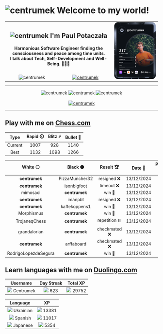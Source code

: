 <h1>
  <img
    src="https://emojis.slackmojis.com/emojis/images/1531849430/4246/blob-sunglasses.gif"
    width="30"
    alt="centrumek"
  />
  Welcome to my world!
</h1>

<table>
  <tbody>
    <tr>
      <td align="center" width="70%" colspan="2">
        <h2>
          <img
            src="https://raw.githubusercontent.com/MartinHeinz/MartinHeinz/master/wave.gif"
            width="30px"
            alt="centrumek"
          />
          I'm Paul Potaczała
        </h2>
        <h4>
          Harmonious Software Engineer finding the consciousness and peace among time units.
          <br/>
          I talk about Tech, Self-Development and Well-Being. 🌿🧘🚀
        </h4>
      </td>
      <td width="30%" rowspan="2">
        <a href="https://app.daily.dev/centrumek">
          <img
            src="./devcard.svg"
            alt="centrumek"
          />
        </a>
      </td>
    </tr>
    <tr align="center">
      <td>
        <img
          src="https://komarev.com/ghpvc/?username=centrumek&label=visitors&color=0e75b6&style=flat"
          alt="centrumek"
        >
      </td>
      <td>
        <a href="https://stackoverflow.com/users/14496012/centrumek">
          <img
            src="https://stackoverflow.com/users/flair/14496012.png?theme=dark"
            alt="centrumek"
          >
        </a>
      </td>
    </tr>
  </tbody>
</table>

---
<div align="center">
  <img 
    src="https://github-readme-stats.vercel.app/api?username=centrumek&show_icons=true&count_private=true&theme=dark&hide_border=true&hide=issues,contribs&bg_color=00000000"
    alt="centrumek"
  />
  <img
    src="https://github-readme-stats.vercel.app/api/top-langs/?username=centrumek&layout=compact&hide_border=true&theme=dark&bg_color=00000000&langs_count=6&exclude_repo=air-statistic-app"
    alt="centrumek"
  />
  <img 
    src="https://github-readme-streak-stats.herokuapp.com?user=centrumek&theme=dark&hide_border=true&background=FFFFFF00"
    alt="centrumek"
  />
  <br/>
  <br/>
  <a href="https://www.buymeacoffee.com/centrumek">
    <img
      src="https://cdn.buymeacoffee.com/buttons/v2/default-orange.png"
      height="50"
      width="210"
      alt="centrumek"
    />
  </a>
</div>

---

## Play with me on [Chess.com](https://www.chess.com/member/centrumek)

<div align="center">
<!--START_SECTION:chessStats-->
<!-- Automatically generated with https://github.com/Balastrong/chess-stats-action -->

| Type | Rapid ⏲️ | Blitz ⚡ | Bullet 🔫 |
|:---:|:---:|:---:|:---:|
| Current | 1007 | 928 | 1140 |
| Best | 1132 | 1098 | 1266 |

| White ⚪ | Black ⚫ | Result 🏆 | Date 📅 | Position 🗺️ | Type 🕕 |
|:---:|:---:|:---:|:---:|:---:|:---:|
| **centrumek** | PizzaMuncher32 | resigned ❌ | 13/12/2024 | <a href="http://www.ee.unb.ca/cgi-bin/tervo/fen.pl?select=r1bqk1nr/pp3ppp/8/4p3/1n1pP3/3P1P2/P5PP/RNB1KBNR w KQkq -">Link</a> | Bullet |
| **centrumek** | isonbigfoot | timeout ❌ | 13/12/2024 | <a href="http://www.ee.unb.ca/cgi-bin/tervo/fen.pl?select=8/5p1p/2n2k2/p4p2/P4K2/8/8/8 w - -">Link</a> | Bullet |
| mimosaci | **centrumek** | win 🥇 | 13/12/2024 | <a href="http://www.ee.unb.ca/cgi-bin/tervo/fen.pl?select=8/p5kp/8/1p4r1/8/2KB4/PP6/8 w - -">Link</a> | Bullet |
| **centrumek** | imanpbt | resigned ❌ | 13/12/2024 | <a href="http://www.ee.unb.ca/cgi-bin/tervo/fen.pl?select=rnbk3r/ppp3pp/5p2/8/4n1P1/1P5P/P1PbK3/1R3B2 w - -">Link</a> | Bullet |
| **centrumek** | kaffekoppens1 | win 🥇 | 13/12/2024 | <a href="http://www.ee.unb.ca/cgi-bin/tervo/fen.pl?select=8/1p3pkp/6p1/p1q3P1/2P4P/1P6/P2r4/2K5 b - -">Link</a> | Bullet |
| Morphismus | **centrumek** | win 🥇 | 13/12/2024 | <a href="http://www.ee.unb.ca/cgi-bin/tervo/fen.pl?select=3r4/1R6/6k1/2P2p1p/4n2R/4P1P1/3PKP2/6N1 w - -">Link</a> | Bullet |
| TrojaneqChess | **centrumek** | repetition ⏸️ | 13/12/2024 | <a href="http://www.ee.unb.ca/cgi-bin/tervo/fen.pl?select=8/p1k5/1pN5/2pPp3/2P1P3/5r1r/P5K1/8 b - -">Link</a> | Bullet |
| grandalorian | **centrumek** | checkmated ❌ | 13/12/2024 | <a href="http://www.ee.unb.ca/cgi-bin/tervo/fen.pl?select=2kr2nr/2Q4p/1p4p1/1Np5/6q1/5bP1/PP3P1P/R4RK1 b - -">Link</a> | Bullet |
| **centrumek** | arffaboard | checkmated ❌ | 13/12/2024 | <a href="http://www.ee.unb.ca/cgi-bin/tervo/fen.pl?select=r4rk1/bpp2ppp/p2p4/P2N4/1PP1P3/1Q1n1P2/R5PP/4qKN1 w - -">Link</a> | Bullet |
| RodrigoLopezdeSegura | **centrumek** | win 🥇 | 13/12/2024 | <a href="http://www.ee.unb.ca/cgi-bin/tervo/fen.pl?select=4Q3/pp1R3p/2p5/5pk1/8/2P2q2/PP1KR1r1/8 w - -">Link</a> | Bullet |

<!--END_SECTION:chessStats-->
</div>

## Learn languages with me on [Duolingo.com](https://www.duolingo.com/profile/Centrumek)

<div align="center">
<!--START_SECTION:duolingoStats-->
<!-- Automatically generated with https://github.com/centrumek/duolingo-readme-stats-->

| Username | Day Streak | Total XP |
|:---:|:---:|:---:|
| <img src="https://raw.githubusercontent.com/centrumek/duolingo-readme-stats/main/assets/duolingo.png" height="12"> Centrumek | <img src="https://raw.githubusercontent.com/centrumek/duolingo-readme-stats/main/assets/streakinactive.svg" height="12"> 623 | <img src="https://raw.githubusercontent.com/centrumek/duolingo-readme-stats/main/assets/xp.svg" height="12"> 29752 | <img src="https://raw.githubusercontent.com/centrumek/duolingo-readme-stats/main/assets/xp.svg" height="12"> 0 |

| Language | XP |
|:---:|:---:|
| <img src="https://raw.githubusercontent.com/centrumek/duolingo-readme-stats/main/assets/langs/ukrainian.svg" height="12"> Ukrainian | <img src="https://raw.githubusercontent.com/centrumek/duolingo-readme-stats/main/assets/xp.svg" height="12"> 13381 |
| <img src="https://raw.githubusercontent.com/centrumek/duolingo-readme-stats/main/assets/langs/spanish.svg" height="12"> Spanish | <img src="https://raw.githubusercontent.com/centrumek/duolingo-readme-stats/main/assets/xp.svg" height="12"> 11017 |
| <img src="https://raw.githubusercontent.com/centrumek/duolingo-readme-stats/main/assets/langs/japanese.svg" height="12"> Japanese | <img src="https://raw.githubusercontent.com/centrumek/duolingo-readme-stats/main/assets/xp.svg" height="12"> 5354 |

<!--END_SECTION:duolingoStats-->
</div>
<!--
**centrumek/centrumek** is a ✨ _special_ ✨ repository because its `README.md` (this file) appears on your GitHub profile.

Here are some ideas to get you started:

- 🔭 I’m currently working on ...
- 🌱 I’m currently learning ...
- 👯 I’m looking to collaborate on ...
- 🤔 I’m looking for help with ...
- 💬 Ask me about ...
- 📫 How to reach me: ...
- 😄 Pronouns: ...
- ⚡ Fun fact: ...
-->
